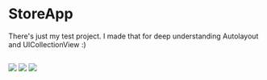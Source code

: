 # StoreApp

There's just my test project. I made that for deep understanding Autolayout and UICollectionView :)
##
<p float="left">
  <img src="https://im.ezgif.com/tmp/ezgif-1-bcad27afd8.gif" />
  <img src="https://im.ezgif.com/tmp/ezgif-1-c67ced8ec4.gif" />
  <img src="https://im.ezgif.com/tmp/ezgif-1-c705a50994.gif" /> 
</p>

